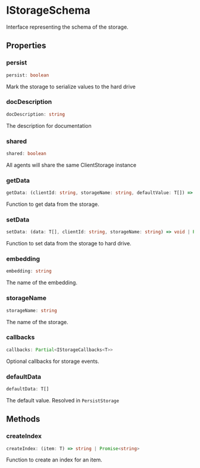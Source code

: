 # IStorageSchema

Interface representing the schema of the storage.

## Properties

### persist

```ts
persist: boolean
```

Mark the storage to serialize values to the hard drive

### docDescription

```ts
docDescription: string
```

The description for documentation

### shared

```ts
shared: boolean
```

All agents will share the same ClientStorage instance

### getData

```ts
getData: (clientId: string, storageName: string, defaultValue: T[]) => T[] | Promise<T[]>
```

Function to get data from the storage.

### setData

```ts
setData: (data: T[], clientId: string, storageName: string) => void | Promise<void>
```

Function to set data from the storage to hard drive.

### embedding

```ts
embedding: string
```

The name of the embedding.

### storageName

```ts
storageName: string
```

The name of the storage.

### callbacks

```ts
callbacks: Partial<IStorageCallbacks<T>>
```

Optional callbacks for storage events.

### defaultData

```ts
defaultData: T[]
```

The default value. Resolved in `PersistStorage`

## Methods

### createIndex

```ts
createIndex: (item: T) => string | Promise<string>
```

Function to create an index for an item.
